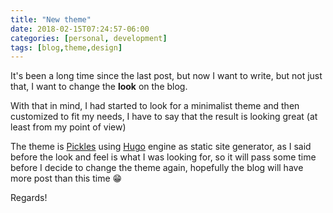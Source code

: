 ```yaml
---
title: "New theme"
date: 2018-02-15T07:24:57-06:00
categories: [personal, development]
tags: [blog,theme,design]
---
```


It's been a long time since the last post, but now I want to write, but not just that, I want to change the **look** on the blog.

With that in mind, I had started to look for a minimalist theme and then customized to fit my needs, I have to say that the result is looking great (at least from my point of view)

The theme is [Pickles](https://github.com/mismith0227/hugo_theme_pickles) using [Hugo](https://gohugo.io/) engine as static site generator, as I said before the look and feel is what I was looking for, so it will pass some time before I decide to change the theme again, hopefully the blog will have more post than this time 😁

Regards!